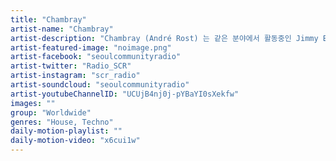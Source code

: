 ```yaml
---
title: "Chambray"	
artist-name: "Chambray"	
artist-description: "Chambray (André Rost) 는 같은 분야에서 활동중인 Jimmy Edgar 가 설립한 레이블 ULTRAMAJIC 소속이다. Chambray 는 Ghetto, African 적 요소를 담은 House, Techno 들을 꾸준히 발매하면서 청중들을 신나게 해왔다. 특히 그가 Techno 를 바라보는 관점은 무겁고, 어두운 것이 아닌 경쾌하고 리드미컬하다고 볼 수 있다. Boiler Room 에서도 자신의 트랙들로 전세계적인 데뷰를 치뤘다."	
artist-featured-image: "noimage.png"	
artist-facebook: "seoulcommunityradio"	
artist-twitter: "Radio_SCR"	
artist-instagram: "scr_radio"	
artist-soundcloud: "seoulcommunityradio"	
artist-youtubeChannelID: "UCUjB4nj0j-pYBaYI0sXekfw"	
images: ""	
group: "Worldwide"	
genres: "House, Techno"	
daily-motion-playlist: ""	
daily-motion-video: "x6cui1w"		
---
```


